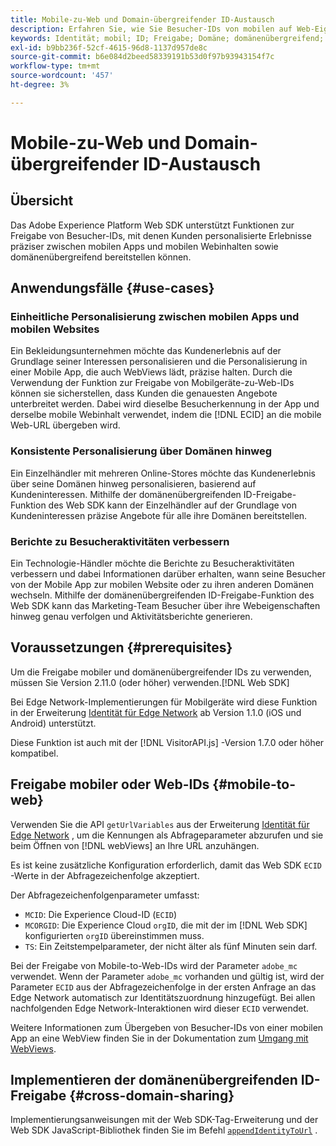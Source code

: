 ```yaml
---
title: Mobile-zu-Web und Domain-übergreifender ID-Austausch
description: Erfahren Sie, wie Sie Besucher-IDs von mobilen auf Web-Eigenschaften und domänenübergreifend beibehalten können.
keywords: Identität; mobil; ID; Freigabe; Domäne; domänenübergreifend; SDK; Plattform;
exl-id: b9bb236f-52cf-4615-96d8-1137d957de8c
source-git-commit: b6e084d2beed58339191b53d0f97b93943154f7c
workflow-type: tm+mt
source-wordcount: '457'
ht-degree: 3%

---
```


# Mobile-zu-Web und Domain-übergreifender ID-Austausch

## Übersicht

Das Adobe Experience Platform Web SDK unterstützt Funktionen zur Freigabe von Besucher-IDs, mit denen Kunden personalisierte Erlebnisse präziser zwischen mobilen Apps und mobilen Webinhalten sowie domänenübergreifend bereitstellen können.

## Anwendungsfälle {#use-cases}

### Einheitliche Personalisierung zwischen mobilen Apps und mobilen Websites

Ein Bekleidungsunternehmen möchte das Kundenerlebnis auf der Grundlage seiner Interessen personalisieren und die Personalisierung in einer Mobile App, die auch WebViews lädt, präzise halten. Durch die Verwendung der Funktion zur Freigabe von Mobilgeräte-zu-Web-IDs können sie sicherstellen, dass Kunden die genauesten Angebote unterbreitet werden. Dabei wird dieselbe Besucherkennung in der App und derselbe mobile Webinhalt verwendet, indem die [!DNL ECID] an die mobile Web-URL übergeben wird.

### Konsistente Personalisierung über Domänen hinweg

Ein Einzelhändler mit mehreren Online-Stores möchte das Kundenerlebnis über seine Domänen hinweg personalisieren, basierend auf Kundeninteressen. Mithilfe der domänenübergreifenden ID-Freigabe-Funktion des Web SDK kann der Einzelhändler auf der Grundlage von Kundeninteressen präzise Angebote für alle ihre Domänen bereitstellen.

### Berichte zu Besucheraktivitäten verbessern

Ein Technologie-Händler möchte die Berichte zu Besucheraktivitäten verbessern und dabei Informationen darüber erhalten, wann seine Besucher von der Mobile App zur mobilen Website oder zu ihren anderen Domänen wechseln. Mithilfe der domänenübergreifenden ID-Freigabe-Funktion des Web SDK kann das Marketing-Team Besucher über ihre Webeigenschaften hinweg genau verfolgen und Aktivitätsberichte generieren.

## Voraussetzungen {#prerequisites}

Um die Freigabe mobiler und domänenübergreifender IDs zu verwenden, müssen Sie Version 2.11.0 (oder höher) verwenden.[!DNL Web SDK]

Bei Edge Network-Implementierungen für Mobilgeräte wird diese Funktion in der Erweiterung [Identität für Edge Network](https://developer.adobe.com/client-sdks/documentation/identity-for-edge-network/) ab Version 1.1.0 (iOS und Android) unterstützt.

Diese Funktion ist auch mit der [!DNL VisitorAPI.js] -Version 1.7.0 oder höher kompatibel.

## Freigabe mobiler oder Web-IDs {#mobile-to-web}

Verwenden Sie die API `getUrlVariables` aus der Erweiterung [Identität für Edge Network](https://developer.adobe.com/client-sdks/documentation/identity-for-edge-network/api-reference/#geturlvariables) , um die Kennungen als Abfrageparameter abzurufen und sie beim Öffnen von [!DNL webViews] an Ihre URL anzuhängen.

Es ist keine zusätzliche Konfiguration erforderlich, damit das Web SDK `ECID` -Werte in der Abfragezeichenfolge akzeptiert.

Der Abfragezeichenfolgenparameter umfasst:

* `MCID`: Die Experience Cloud-ID (`ECID`)
* `MCORGID`: Die Experience Cloud `orgID`, die mit der im [!DNL Web SDK] konfigurierten `orgID` übereinstimmen muss.
* `TS`: Ein Zeitstempelparameter, der nicht älter als fünf Minuten sein darf.


Bei der Freigabe von Mobile-to-Web-IDs wird der Parameter `adobe_mc` verwendet. Wenn der Parameter `adobe_mc` vorhanden und gültig ist, wird der Parameter `ECID` aus der Abfragezeichenfolge in der ersten Anfrage an das Edge Network automatisch zur Identitätszuordnung hinzugefügt. Bei allen nachfolgenden Edge Network-Interaktionen wird dieser `ECID` verwendet.

Weitere Informationen zum Übergeben von Besucher-IDs von einer mobilen App an eine WebView finden Sie in der Dokumentation zum [Umgang mit WebViews](https://experienceleague.adobe.com/docs/platform-learn/implement-mobile-sdk/app-implementation/web-views.html#implementation).

## Implementieren der domänenübergreifenden ID-Freigabe {#cross-domain-sharing}

Implementierungsanweisungen mit der Web SDK-Tag-Erweiterung und der Web SDK JavaScript-Bibliothek finden Sie im Befehl [`appendIdentityToUrl`](../commands/appendidentitytourl.md) .
